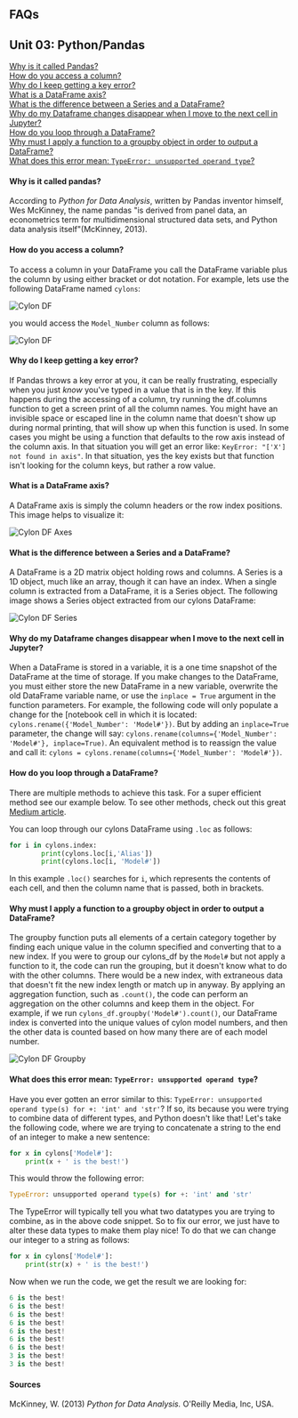 ## FAQs

## Unit 03: Python/Pandas
[Why is it called Pandas?](#why-is-it-called-pandas)<br>
[How do you access a column?](#how-do-you-access-a-column)<br>
[Why do I keep getting a key error?](#why-do-i-keep-getting-a-key-error)<br>
[What is a DataFrame axis?](#what-is-a-dataframe-axis)<br>
[What is the difference between a Series and a DataFrame?](#what-is-the-difference-between-a-series-and-a-dataframe)<br>
[Why do my Dataframe changes disappear when I move to the next cell in Jupyter?](#why-do-my-dataframe-changes-disappear-when-i-move-to-the-next-cell-in-Jupyter)<br>
[How do you loop through a DataFrame?](#how-do-you-loop-through-a-dataframe)<br>
[Why must I apply a function to a groupby object in order to output a DataFrame?](#why-must-i-apply-a-function-to-a-groupby-object-in-order-to-output-a-dataframe)<br>
[What does this error mean: `TypeError: unsupported operand type`?](#what-does-this-error-mean-typeerror-unsupported-operand-type)<br>
#### Why is it called pandas?
According to *Python for Data Analysis*, written by Pandas inventor himself, Wes McKinney, the name pandas "is derived from panel data, an econometrics term for multidimensional structured data sets, and Python data analysis itself"(McKinney, 2013).

#### How do you access a column?
To access a column in your DataFrame you call the DataFrame variable plus the column by using either bracket or dot notation.  For example, lets use the following DataFrame named `cylons`:

![Cylon DF](Resources/Cylon_DF.PNG)<br>

you would access the `Model_Number` column as follows:

![Cylon DF](Resources/Cylon_Series.PNG)<br>

#### Why do I keep getting a key error?
If Pandas throws a key error at you, it can be really frustrating, especially when you just *know* you've typed in a value that is in the key.  If this happens during the accessing of a column, try running the df.columns function to get a screen print of all the column names.  You might have an invisible space or escaped line in the column name that doesn't show up during normal printing, that will show up when this function is used.  In some cases you might be using a function that defaults to the row axis instead of the column axis.  In that situation you will get an error like: `KeyError: "['X'] not found in axis"`.  In that situation, yes the key exists but that function isn't looking for the column keys, but rather a row value.

#### What is a DataFrame axis?
A DataFrame axis is simply the column headers or the row index positions.  This image helps to visualize it:

![Cylon DF Axes](Resources/Cylon_Axes.png)<br>


#### What is the difference between a Series and a DataFrame?
A DataFrame is a 2D matrix object holding rows and columns.  A Series is a 1D object, much like an array, though it can have an index.  When a single column is extracted from a DataFrame, it is a Series object.  The following image shows a Series object extracted from our cylons DataFrame:

![Cylon DF Series](Resources/Cylon_Series.PNG)<br>


#### Why do my Dataframe changes disappear when I move to the next cell in Jupyter?

When a DataFrame is stored in a variable, it is a one time snapshot of the DataFrame at the time of storage.  If you make changes to the DataFrame, you must either store the new DataFrame in a new variable, overwrite the old DataFrame variable name, or use the `inplace = True` argument in the function parameters.  For example, the following code will only populate a change for the [notebook cell in which it is located:  `cylons.rename({'Model_Number': 'Model#'})`.  But by adding an `inplace=True` parameter, the change will say:  `cylons.rename(columns={'Model_Number': 'Model#'}, inplace=True)`.  An equivalent method is to reassign the value and call it: `cylons = cylons.rename(columns={'Model_Number': 'Model#'})`.

#### How do you loop through a DataFrame?

There are multiple methods to achieve this task.  For a super efficient method see our example below.  To see other methods, check out this great [Medium article](https://medium.com/@rtjeannier/pandas-101-cont-9d061cb73bfc).

You can loop through our cylons DataFrame using `.loc` as follows:

```python
for i in cylons.index:
        print(cylons.loc[i,'Alias'])
        print(cylons.loc[i, 'Model#'])
```
In this example `.loc()` searches for `i`, which represents the contents of each cell, and then the column name that is passed, both in brackets.

#### Why must I apply a function to a groupby object in order to output a DataFrame?

The groupby function puts all elements of a certain category together by finding each unique value in the column specified and converting that to a new index.  If you were to group our cylons_df by the `Model#` but not apply a function to it, the code can run the grouping, but it doesn't know what to do with the other columns.  There would be a new index, with extraneous data that doesn't fit the new index length or match up in anyway.  By applying an aggregation function, such as `.count()`, the code can perform an aggregation on the other columns and keep them in the object.  For example, if we run `cylons_df.groupby('Model#').count()`, our DataFrame index is converted into the unique values of cylon model numbers, and then the other data is counted based on how many there are of each model number.

![Cylon DF Groupby](Resources/Cylon_Groupby.PNG)<br>

#### What does this error mean: `TypeError: unsupported operand type`?

Have you ever gotten an error similar to this:  `TypeError: unsupported operand type(s) for +: 'int' and 'str'`?  If so, its because you were trying to combine data of different types, and Python doesn't like that! Let's take the following code, where we are trying to concatenate a string to the end of an integer to make a new sentence:
```python
for x in cylons['Model#']:
    print(x + ' is the best!')
```
This would throw the following error:
```python
TypeError: unsupported operand type(s) for +: 'int' and 'str'
```
The TypeError will typically tell you what two datatypes you are trying to combine, as in the above code snippet.  So to fix our error, we just have to alter these data types to make them play nice!  To do that we can change our integer to a string as follows:
```python
for x in cylons['Model#']:
    print(str(x) + ' is the best!')
```
Now when we run the code, we get the result we are looking for:
```python
6 is the best!
6 is the best!
6 is the best!
6 is the best!
6 is the best!
6 is the best!
6 is the best!
3 is the best!
3 is the best!
```




#### Sources
McKinney, W. (2013) *Python for Data Analysis.* O'Reilly Media, Inc, USA.
